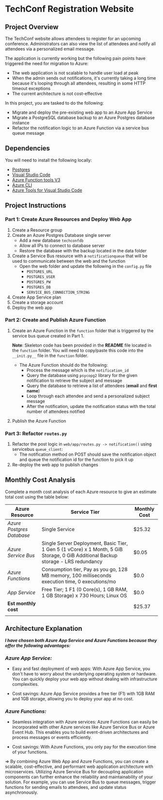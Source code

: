 # TechConf Registration Website

## Project Overview
The TechConf website allows attendees to register for an upcoming conference. Administrators can also view the list of attendees and notify all attendees via a personalized email message.

The application is currently working but the following pain points have triggered the need for migration to Azure:
 - The web application is not scalable to handle user load at peak
 - When the admin sends out notifications, it's currently taking a long time because it's looping through all attendees, resulting in some HTTP timeout exceptions
 - The current architecture is not cost-effective 

In this project, you are tasked to do the following:
- Migrate and deploy the pre-existing web app to an Azure App Service
- Migrate a PostgreSQL database backup to an Azure Postgres database instance
- Refactor the notification logic to an Azure Function via a service bus queue message

## Dependencies

You will need to install the following locally:
- [Postgres](https://www.postgresql.org/download/)
- [Visual Studio Code](https://code.visualstudio.com/download)
- [Azure Function tools V3](https://docs.microsoft.com/en-us/azure/azure-functions/functions-run-local?tabs=windows%2Ccsharp%2Cbash#install-the-azure-functions-core-tools)
- [Azure CLI](https://docs.microsoft.com/en-us/cli/azure/install-azure-cli?view=azure-cli-latest)
- [Azure Tools for Visual Studio Code](https://marketplace.visualstudio.com/items?itemName=ms-vscode.vscode-node-azure-pack)

## Project Instructions

### Part 1: Create Azure Resources and Deploy Web App
1. Create a Resource group
2. Create an Azure Postgres Database single server
   - Add a new database `techconfdb`
   - Allow all IPs to connect to database server
   - Restore the database with the backup located in the data folder
3. Create a Service Bus resource with a `notificationqueue` that will be used to communicate between the web and the function
   - Open the web folder and update the following in the `config.py` file
      - `POSTGRES_URL`
      - `POSTGRES_USER`
      - `POSTGRES_PW`
      - `POSTGRES_DB`
      - `SERVICE_BUS_CONNECTION_STRING`
4. Create App Service plan
5. Create a storage account
6. Deploy the web app

### Part 2: Create and Publish Azure Function
1. Create an Azure Function in the `function` folder that is triggered by the service bus queue created in Part 1.

      **Note**: Skeleton code has been provided in the **README** file located in the `function` folder. You will need to copy/paste this code into the `__init.py__` file in the `function` folder.
      - The Azure Function should do the following:
         - Process the message which is the `notification_id`
         - Query the database using `psycopg2` library for the given notification to retrieve the subject and message
         - Query the database to retrieve a list of attendees (**email** and **first name**)
         - Loop through each attendee and send a personalized subject message
         - After the notification, update the notification status with the total number of attendees notified
2. Publish the Azure Function

### Part 3: Refactor `routes.py`
1. Refactor the post logic in `web/app/routes.py -> notification()` using servicebus `queue_client`:
   - The notification method on POST should save the notification object and queue the notification id for the function to pick it up
2. Re-deploy the web app to publish changes

## Monthly Cost Analysis
Complete a month cost analysis of each Azure resource to give an estimate total cost using the table below:

| Azure Resource            | Service Tier                                                                                                                       | Monthly Cost |
| ------------------------- | ---------------------------------------------------------------------------------------------------------------------------------- | ------------ |
| *Azure Postgres Database* | Single Service                                                                                                                     | $25.32       |
| *Azure Service Bus*       | Single Server Deployment, Basic Tier, 1 Gen 5 (1 vCore) x 1 Month, 5 GiB Storage, 0 GiB Additional Backup storage - LRS redundancy | $0.05        |
| *Azure Functions*         | Consumption tier, Pay as you go, 128 MB memory, 100 milliseconds execution time, 0 executions/mo                                   | $0.0         |
| *App Service*             | Free Tier; 1 F1 (0 Core(s), 1 GB RAM, 1 GB Storage) x 730 Hours; Linux OS                                                          | $0.0         |
| **Est monthly cost**      |                                                                                                                                    | $25.37       |
|                           |                                                                                                                                    |              |
## Architecture Explanation
***I have chosen both Azure App Service and Azure Functions because they offer the following advantages:***

### ***Azure App Service:***

- Easy and fast deployment of web apps: With Azure App Service, you don't have to worry about the underlying operating system or hardware. You can quickly deploy your web app without dealing with infrastructure complexities.

- Cost savings: Azure App Service provides a free tier (F1) with 1GB RAM and 1GB storage, allowing you to deploy your app at no cost.

### ***Azure Functions:***

- Seamless integration with Azure services: Azure Functions can easily be incorporated with other Azure services like Azure Service Bus or Azure Event Hub. This enables you to build event-driven architectures and process messages or events efficiently.

- Cost savings: With Azure Functions, you only pay for the execution time of your functions.

=> By combining Azure Web App and Azure Functions, you can create a scalable, cost-effective, and performant web application architecture with microservices. Utilizing Azure Service Bus for decoupling application components can further enhance the reliability and maintainability of your solution. For example, you can use Service Bus to queue messages, trigger functions for sending emails to attendees, and update status asynchronously.
